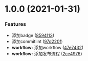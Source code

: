 # 1.0.0 (2021-01-31)


### Features

* 添加badge ([8594113](https://github.com/changlin-cn/algorithms/commit/859411305e56e6ecf63caf6f734861c3dd2b1f58))
* 添加commitlint ([97d220f](https://github.com/changlin-cn/algorithms/commit/97d220f769f9315f7c427e3e1d0cb7be83ead7f0))
* **workflow:** 添加workflow ([47e7432](https://github.com/changlin-cn/algorithms/commit/47e743231c160df6dd59e0901a000d22ce9912cf))
* **workflow:** 添加发布流程 ([2ce4976](https://github.com/changlin-cn/algorithms/commit/2ce497636cc532b0abf25a0a46b3bb1829e95c9d))



